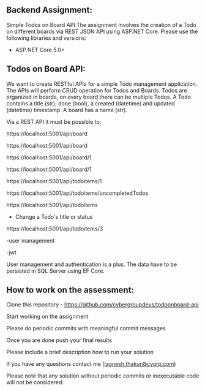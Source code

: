 ## Backend Assignment: 
Simple Todos on Board API The assignment involves the creation of a Todo on different boards via REST JSON API using ASP.NET Core. Please use the following libraries and versions:
   - ASP.NET Core 5.0+

## Todos on Board API: 
We want to create RESTful APIs for a simple Todo management application. The APIs will perform CRUD operation for Todos and Boards. Todos are organized in boards, on every board there can be multiple Todos. A Todo contains a title (str), done (bool), a created (datetime) and updated (datetime) timestamp. A board has a name (str).

Via a REST API it must be possible to:
<!-- - List all boards -->
https://localhost:5001/api/board


<!-- - Add a new board  -->
https://localhost:5001/api/board


<!-- - Change a board's title  -->
https://localhost:5001/api/board/1


<!-- - Remove a board  -->
https://localhost:5001/api/board/1


<!-- - List all Todos on a board  -->
https://localhost:5001/api/todoitems/1


<!-- - List only uncompleted Todos  -->
https://localhost:5001/api/todoitems/uncompletedTodos


<!-- - Add a Todo to a board  -->
https://localhost:5001/api/todoitems

- Change a Todo's title or status 
<!-- https://localhost:5001/api/todoitems/7 -->

<!-- - Delete a Todo  -->
https://localhost:5001/api/todoitems/3

-user management

-jwt

User management and authentication is a plus. The data have to be persisted in SQL Server using EF Core.

## How to work on the assessment:
Clone this repository - https://github.com/cybergroupdevs/todoonboard-api

Start working on the assignment

Please do periodic commits with meaningful commit messages

Once you are done push your final results

Please include a brief description how to run your solution

If you have any questions contact me (lagnesh.thakur@cygrp.com)

Please note that any solution without periodic commits or inexecutable code will not be considered.
